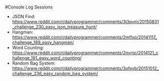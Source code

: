 #Console Log Sessions

* JSON Find: https://www.reddit.com/r/dailyprogrammer/comments/3j3pvm/20150831_challenge_230_easy_json_treasure_hunt/
* Hangman: https://www.reddit.com/r/dailyprogrammer/comments/2mlfxp/20141117_challenge_189_easy_hangman/
* Word Counting: https://www.reddit.com/r/dailyprogrammer/comments/2nynip/2014121_challenge_191_easy_word_counting/
* Random Bag System: https://www.reddit.com/r/dailyprogrammer/comments/3ofsyb/20151012_challenge_236_easy_random_bag_system/
